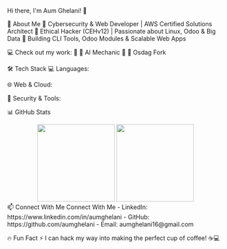 Hi there, I'm Aum Ghelani! 👋

🚀 About Me
🔹 Cybersecurity & Web Developer | AWS Certified Solutions Architect
🔹 Ethical Hacker (CEHv12) | Passionate about Linux, Odoo & Big Data
🔹 Building CLI Tools, Odoo Modules & Scalable Web Apps

💻 Check out my work:
🔗 🌟 AI Mechanic
🔗 🔧 Osdag Fork

🛠️ Tech Stack
💻 Languages:



🌐 Web & Cloud:



🔐 Security & Tools:




📊 GitHub Stats
<div align="center"> <img height="180em" src="https://github-readme-stats.vercel.app/api?username=aumghelani&show_icons=true&theme=react&hide_border=true&count_private=true"/> <img height="180em" src="https://github-readme-streak-stats.herokuapp.com/?user=aumghelani&theme=react&hide_border=true"/> </div>
📫 Connect With Me
Connect With Me
- LinkedIn: https://www.linkedin.com/in/aumghelani
- GitHub: https://github.com/aumghelani
- Email: aumghelani16@gmail.com


🔥 Fun Fact
⚡ I can hack my way into making the perfect cup of coffee! ☕💻
